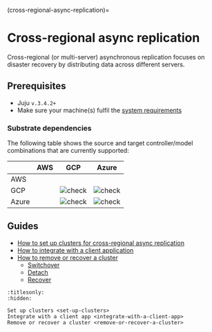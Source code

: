(cross-regional-async-replication)=
# Cross-regional async replication

Cross-regional (or multi-server) asynchronous replication focuses on disaster recovery by distributing data across different servers.

## Prerequisites
* Juju `v.3.4.2+`
* Make sure your machine(s) fulfil the [system requirements](/reference/system-requirements)

### Substrate dependencies

The following table shows the source and target controller/model combinations that are currently supported:

|  | AWS | GCP | Azure |
|---|---|:---:|:---:|
| AWS |  |  |  |
| GCP |  | ![ check ] | ![ check ] |
| Azure |  | ![ check ] | ![ check ] |

## Guides

* [How to set up clusters for cross-regional async replication](/how-to/cross-regional-async-replication/set-up-clusters)
* [How to integrate with a client application](/how-to/cross-regional-async-replication/integrate-with-a-client-app)
* [How to remove or recover a cluster](/how-to/cross-regional-async-replication/remove-or-recover-a-cluster)
  * [Switchover](/how-to/cross-regional-async-replication/remove-or-recover-a-cluster)
  * [Detach](/how-to/cross-regional-async-replication/remove-or-recover-a-cluster)
  * [Recover](/how-to/cross-regional-async-replication/remove-or-recover-a-cluster)

<!-- BADGES -->
[check]: https://img.shields.io/badge/%E2%9C%93-brightgreen
[cross]: https://img.shields.io/badge/x-white


```{toctree}
:titlesonly:
:hidden:

Set up clusters <set-up-clusters>
Integrate with a client app <integrate-with-a-client-app>
Remove or recover a cluster <remove-or-recover-a-cluster>
```